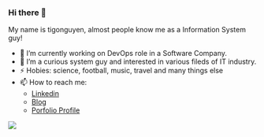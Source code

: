 ### Hi there 👋
My name is tigonguyen, almost people know me as a Information System guy!

<!--
**tigonguyen/tigonguyen** is a ✨ _special_ ✨ repository because its `README.md` (this file) appears on your GitHub profile.

Here are some ideas to get you started:

-->
- 🔭 I’m currently working on DevOps role in a Software Company.
- 🌱 I’m a curious system guy and interested in various fileds of IT industry.
- ⚡ Hobies: science, football, music, travel and many things else
- 📫 How to reach me:
   - [Linkedin](https://www.linkedin.com/in/thanh-nguyen-656853156/)
   - [Blog](https://devopsista.com/blog/)
   - [Porfolio Profile](https://devopsista.com/about/)


<a href="#">
<img align="center" src="https://github-readme-stats.vercel.app/api?username=tigonguyen&show_icons=true&theme=default">
</a>
